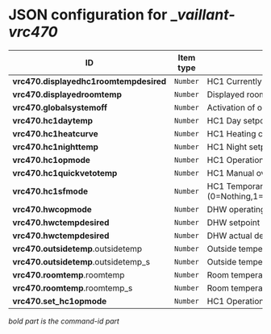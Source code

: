 # JSON configuration for __vaillant-vrc470_

ID                                     | Item type  | Description                                                                                                                                                                          
---                                    | ---        | ---                                                                                                                                                                                  
**vrc470.displayedhc1roomtempdesired** | ``Number`` | HC1 Currently displayed room temperature setpoint                                                                                                                                    
**vrc470.displayedroomtemp**           | ``Number`` | Displayed room temperature                                                                                                                                                           
**vrc470.globalsystemoff**             | ``Number`` | Activation of operation mode system off (0=off;1=on)                                                                                                                                 
**vrc470.hc1daytemp**                  | ``Number`` | HC1 Day setpoint                                                                                                                                                                     
**vrc470.hc1heatcurve**                | ``Number`` | HC1 Heating curve                                                                                                                                                                    
**vrc470.hc1nighttemp**                | ``Number`` | HC1 Night setpoint                                                                                                                                                                   
**vrc470.hc1opmode**                   | ``Number`` | HC1 Operation mode (0 = off, 1 = manual, 2 = auto, 3 = on, 4 = night, 5 = summer)                                                                                                    
**vrc470.hc1quickvetotemp**            | ``Number`` | HC1 Manual override setpoint                                                                                                                                                         
**vrc470.hc1sfmode**                   | ``Number`` | HC1 Temporary operating mode (0=Nothing,1=Party,2=OneDayBankHoliday,3=OneDayHoliday,4=HolidayPeriod,5=BankHolidayPeriod,6=QuickVeto,7=OneTimeVentilation,8=WhisperMode,9=LoadOnceDHW)
**vrc470.hwcopmode**                   | ``Number`` | DHW operating mode (0=off,1=on,2=auto,3=auto sunday,4=party,6=one time tank loading,7=holiday)                                                                                       
**vrc470.hwctempdesired**              | ``Number`` | DHW setpoint                                                                                                                                                                         
**vrc470.hwctempdesired**              | ``Number`` | DHW actual desired temperature                                                                                                                                                       
**vrc470.outsidetemp**.outsidetemp     | ``Number`` | Outside temperature                                                                                                                                                                  
**vrc470.outsidetemp**.outsidetemp_s   | ``Number`` | Outside temperature status (0=ok;85=circuit;170=cutoff)                                                                                                                              
**vrc470.roomtemp**.roomtemp           | ``Number`` | Room temperature                                                                                                                                                                     
**vrc470.roomtemp**.roomtemp_s         | ``Number`` | Room temperature status (0=ok;85=circuit;170=cutoff)                                                                                                                                 
**vrc470.set_hc1opmode**               | ``Number`` | HC1 Operation mode (0 = off, 1 = manual, 2 = auto, 3 = on, 4 = night, 5 = summer)                                                                                                    

_bold part is the command-id part_

